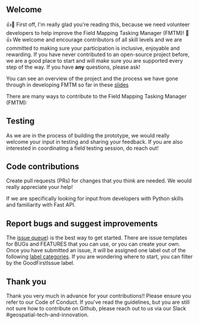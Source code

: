 ## Welcome

:+1::tada: First off, I'm really glad you're reading this, because we need volunteer developers to help improve the Field Mapping Tasking Manager (FMTM)! :tada::+1:
We welcome and encourage contributors of all skill levels and we are committed to making sure your participation is inclusive, enjoyable and rewarding. If you have never contributed to an open-source project before, we are a good place to start and will make sure you are supported every step of the way. If you have **any** questions, please ask!

You can see an overview of the project and the process we have gone through in developing FMTM so far in these [slides](https://docs.google.com/presentation/d/1UrBG1X4MXwVd8Ps498FDlAYvesIailjjPPJfR_B4SUs/edit#slide=id.g15c1f409958_0_0)

There are many ways to contribute to the Field Mapping Tasking Manager (FMTM):

## Testing

As we are in the process of building the prototype, we would really welcome your input in testing and sharing your feedback. If you are also interested in coordinating a field testing session, do reach out!

## Code contributions

Create pull requests (PRs) for changes that you think are needed. We would really appreciate your help!

If we are specifically looking for input from developers with Python skills and familiarity with Fast API.

## Report bugs and suggest improvements

The [issue queue](https://github.com/hotosm/fmtm/issues)) is the best way to get started. There are issue templates for BUGs and FEATURES that you can use, or you can create your own. Once you have submitted an issue, it will be assigned one label out of the following [label categories](https://github.com/hotosm/fmtm/labels). If you are wondering where to start, you can filter by the GoodFirstIssue label.

## Thank you

Thank you very much in advance for your contributions!! Please ensure you refer to our Code of Conduct.
If you've read the guidelines, but you are still not sure how to contribute on Github, please reach out to us via our Slack #geospatial-tech-and-innovation.
